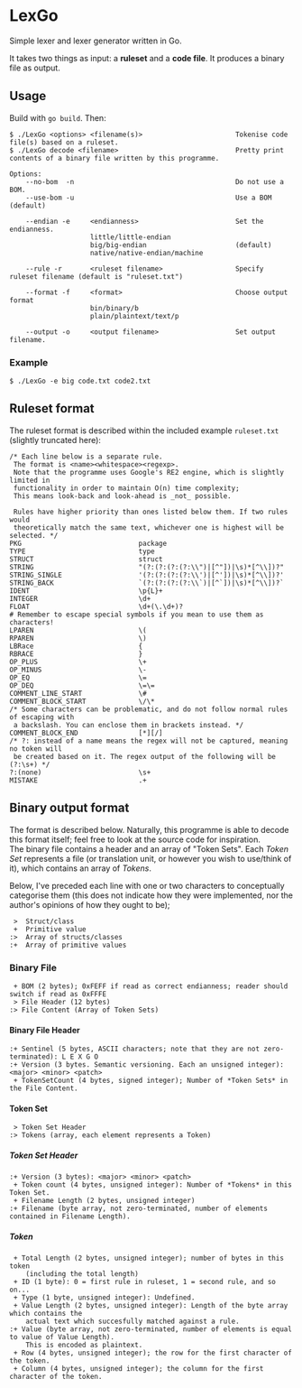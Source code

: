 # LexGo

Simple lexer and lexer generator written in Go.

It takes two things as input: a **ruleset** and a **code file**.
It produces a binary file as output.

## Usage

Build with `go build`. Then:

```
$ ./LexGo <options> <filename(s)>                       Tokenise code file(s) based on a ruleset.
$ ./LexGo decode <filename>                             Pretty print contents of a binary file written by this programme. 

Options:
    --no-bom  -n                                        Do not use a BOM.
    --use-bom -u                                        Use a BOM (default)
    
    --endian -e     <endianness>                        Set the endianness.
                    little/little-endian
                    big/big-endian                      (default)
                    native/native-endian/machine
                    
    --rule -r       <ruleset filename>                  Specify ruleset filename (default is "ruleset.txt")
    
    --format -f     <format>                            Choose output format
                    bin/binary/b
                    plain/plaintext/text/p
    
    --output -o     <output filename>                   Set output filename.

```

### Example

```
$ ./LexGo -e big code.txt code2.txt
```

## Ruleset format

The ruleset format is described within the included example `ruleset.txt` (slightly truncated here):

```
/* Each line below is a separate rule.
 The format is <name><whitespace><regexp>.
 Note that the programme uses Google's RE2 engine, which is slightly limited in
 functionality in order to maintain O(n) time complexity;
 This means look-back and look-ahead is _not_ possible.

 Rules have higher priority than ones listed below them. If two rules would
 theoretically match the same text, whichever one is highest will be selected. */
PKG                             package
TYPE                            type
STRUCT                          struct
STRING                          "(?:(?:(?:(?:\\")|[^"])|\s)*[^\\])?"
STRING_SINGLE                   '(?:(?:(?:(?:\\')|[^'])|\s)*[^\\])?'
STRING_BACK                     `(?:(?:(?:(?:\\`)|[^`])|\s)*[^\\])?`
IDENT                           \p{L}+
INTEGER                         \d+
FLOAT                           \d+(\.\d+)?
# Remember to escape special symbols if you mean to use them as characters!
LPAREN                          \(
RPAREN                          \)
LBRace                          {
RBRACE                          }
OP_PLUS                         \+
OP_MINUS                        \-
OP_EQ                           \=
OP_DEQ                          \=\=
COMMENT_LINE_START              \#
COMMENT_BLOCK_START             \/\*
/* Some characters can be problematic, and do not follow normal rules of escaping with
 a backslash. You can enclose them in brackets instead. */
COMMENT_BLOCK_END               [*][/]
/* ?: instead of a name means the regex will not be captured, meaning no token will
 be created based on it. The regex output of the following will be (?:\s+) */
?:(none)                        \s+
MISTAKE                         .+
```

## Binary output format

The format is described below. Naturally, this programme is able to decode this format
itself; feel free to look at the source code for inspiration.\
The binary file contains a header and an array of "Token Sets". Each *Token Set* represents
a file (or translation unit, or however you wish to use/think of it), which 
contains an array of *Tokens*.

Below, I've preceded each line with one or two characters to conceptually categorise them (this does not
indicate how they were implemented, nor the author's opinions of how they ought to be);
```
 >  Struct/class
 +  Primitive value
:>  Array of structs/classes
:+  Array of primitive values
```

### Binary File

```
 + BOM (2 bytes); 0xFEFF if read as correct endianness; reader should switch if read as 0xFFFE
 > File Header (12 bytes)
:> File Content (Array of Token Sets)
```

#### Binary File Header

```
:+ Sentinel (5 bytes, ASCII characters; note that they are not zero-terminated): L E X G O
:+ Version (3 bytes. Semantic versioning. Each an unsigned integer): <major> <minor> <patch>
 + TokenSetCount (4 bytes, signed integer); Number of *Token Sets* in the File Content.
```

#### Token Set

```
 > Token Set Header
:> Tokens (array, each element represents a Token)
```

##### Token Set Header

```
:+ Version (3 bytes): <major> <minor> <patch>
 + Token count (4 bytes, unsigned integer): Number of *Tokens* in this Token Set.
 + Filename Length (2 bytes, unsigned integer)
:+ Filename (byte array, not zero-terminated, number of elements contained in Filename Length).
```

##### Token

```
 + Total Length (2 bytes, unsigned integer); number of bytes in this token 
    (including the total length)
 + ID (1 byte): 0 = first rule in ruleset, 1 = second rule, and so on...
 + Type (1 byte, unsigned integer): Undefined.
 + Value Length (2 bytes, unsigned integer): Length of the byte array which contains the
    actual text which succesfully matched against a rule.
:+ Value (byte array, not zero-terminated, number of elements is equal to value of Value Length).
    This is encoded as plaintext.
 + Row (4 bytes, unsigned integer); the row for the first character of the token.
 + Column (4 bytes, unsigned integer); the column for the first character of the token.
```
